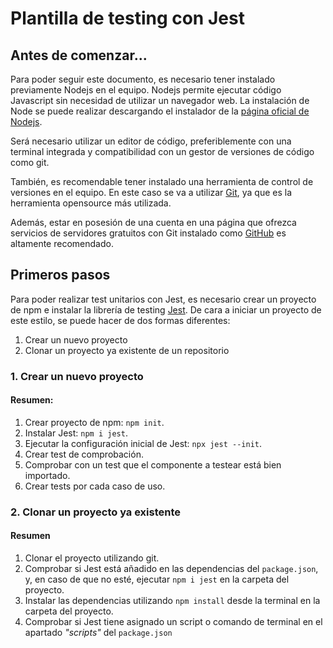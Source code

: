 # Plantilla de testing con Jest

## Antes de comenzar...

Para poder seguir este documento, es necesario tener instalado previamente Nodejs en el equipo. Nodejs permite ejecutar código Javascript sin necesidad de utilizar un navegador web. La instalación de Node se puede realizar descargando el instalador de la [página oficial de Nodejs](https://nodejs.org/es/).

Será necesario utilizar un editor de código, preferiblemente con una terminal integrada y compatibilidad con un gestor de versiones de código como git.

También, es recomendable tener instalado una herramienta de control de versiones en el equipo. En este caso se va a utilizar [Git](https://git-scm.com/), ya que es la herramienta opensource más utilizada.

Además, estar en posesión de una cuenta en una página que ofrezca servicios de servidores gratuitos con Git instalado como [GitHub](https://github.com/) es altamente recomendado.

## Primeros pasos

Para poder realizar test unitarios con Jest, es necesario crear un proyecto de npm e instalar la librería de testing [Jest](https://jestjs.io/es-ES/docs/getting-started). De cara a iniciar un proyecto de este estilo, se puede hacer de dos formas diferentes:

1. Crear un nuevo proyecto
1. Clonar un proyecto ya existente de un repositorio

### 1. Crear un nuevo proyecto

#### Resumen:

1. Crear proyecto de npm: `npm init`.
1. Instalar Jest: `npm i jest`.
1. Ejecutar la configuración inicial de Jest: `npx jest --init`.
1. Crear test de comprobación.
1. Comprobar con un test que el componente a testear está bien importado.
1. Crear tests por cada caso de uso.

### 2. Clonar un proyecto ya existente

#### Resumen

1. Clonar el proyecto utilizando git.
1. Comprobar si Jest está añadido en las dependencias del `package.json`, y, en caso de que no esté, ejecutar `npm i jest` en la carpeta del proyecto.
1. Instalar las dependencias utilizando `npm install` desde la terminal en la carpeta del proyecto.
1. Comprobar si Jest tiene asignado un script o comando de terminal en el apartado _"scripts"_ del `package.json`
